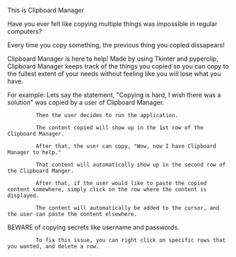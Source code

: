 This is Clipboard Manager

Have you ever felt like copying multiple things was impossible in regular computers?

Every time you copy something, the previous thing you copied dissapears!

Clipboard Manager is here to help! Made by using Tkinter and pyperclip, Clipboard Manager keeps track of the things you copied so you can copy
to the fullest extent of your needs without feeling like you will lose what you have. 

For example: Lets say the statement, "Copying is hard, I wish there was a solution" was copied by a user of Clipboard Manager.

             Then the user decides to run the application. 
             
             The content copied will show up in the 1st row of the Clipboard Manager.
             
             After that, the user can copy, "Wow, now I have Clipboard Manager to help."
             
             That content will automatically show up in the second row of the Clipboard Manger.
             
             After that, if the user would like to paste the copied content somewhere, simply click on the row where the content is displayed.
             
             The content will automatically be added to the cursor, and the user can paste the content elsewhere.
             
BEWARE of copying secrets like username and passwords.

             To fix this issue, you can right click on specific rows that you wanted, and delete a row.
